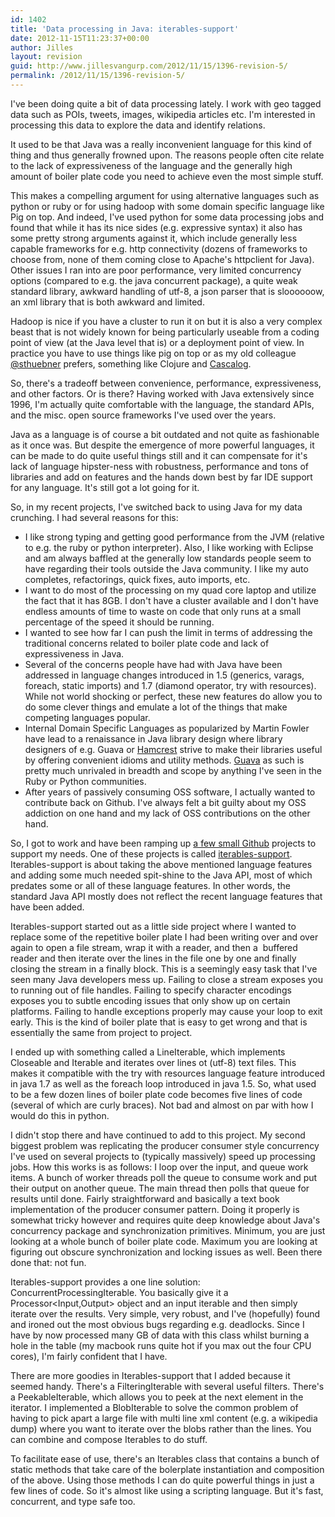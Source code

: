 ```yaml
---
id: 1402
title: 'Data processing in Java: iterables-support'
date: 2012-11-15T11:23:37+00:00
author: Jilles
layout: revision
guid: http://www.jillesvangurp.com/2012/11/15/1396-revision-5/
permalink: /2012/11/15/1396-revision-5/
---
```

I've been doing quite a bit of data processing lately. I work with geo tagged data such as POIs, tweets, images, wikipedia articles etc. I'm interested in processing this data to explore the data and identify relations.

It used to be that Java was a really inconvenient language for this kind of thing and thus generally frowned upon. The reasons people often cite relate to the lack of expressiveness of the language and the generally high amount of boiler plate code you need to achieve even the most simple stuff.

This makes a compelling argument for using alternative languages such as python or ruby or for using hadoop with some domain specific language like Pig on top. And indeed, I've used python for some data processing jobs and found that while it has its nice sides (e.g. expressive syntax) it also has some pretty strong arguments against it, which include generally less capable frameworks for e.g. http connectivity (dozens of frameworks to choose from, none of them coming close to Apache's httpclient for Java). Other issues I ran into are poor performance, very limited concurrency options (compared to e.g. the java concurrent package), a quite weak standard library, awkward handling of utf-8, a json parser that is sloooooow, an xml library that is both awkward and limited.

Hadoop is nice if you have a cluster to run it on but it is also a very complex beast that is not widely known for being particularly useable from a coding point of view (at the Java level that is) or a deployment point of view. In practice you have to use things like pig on top or as my old colleague <a href="https://twitter.com/sthuebner">@sthuebner</a> prefers, something like Clojure and <a href="https://github.com/nathanmarz/cascalog">Cascalog</a>.

So, there's a tradeoff between convenience, performance, expressiveness, and other factors. Or is there? Having worked with Java extensively since 1996, I'm actually quite comfortable with the language, the standard APIs, and the misc. open source frameworks I've used over the years.

Java as a language is of course a bit outdated and not quite as fashionable as it once was. But despite the emergence of more powerful languages, it can be made to do quite useful things still and it can compensate for it's lack of language hipster-ness with robustness, performance and tons of libraries and add on features and the hands down best by far IDE support for any language. It's still got a lot going for it.

So, in my recent projects, I've switched back to using Java for my data crunching. I had several reasons for this:
<ul>
	<li>I like strong typing and getting good performance from the JVM (relative to e.g. the ruby or python interpreter). Also, I like working with Eclipse and am always baffled at the generally low standards people seem to have regarding their tools outside the Java community. I like my auto completes, refactorings, quick fixes, auto imports, etc.</li>
	<li>I want to do most of the processing on my quad core laptop and utilize the fact that it has 8GB. I don't have a cluster available and I don't have endless amounts of time to waste on code that only runs at a small percentage of the speed it should be running.</li>
	<li>I wanted to see how far I can push the limit in terms of addressing the traditional concerns related to boiler plate code and lack of expressiveness in Java.</li>
	<li>Several of the concerns people have had with Java have been addressed in language changes introduced in 1.5 (generics, varags, foreach, static imports) and 1.7 (diamond operator, try with resources). While not world shocking or perfect, these new features do allow you to do some clever things and emulate a lot of the things that make competing languages popular.</li>
	<li>Internal Domain Specific Languages as popularized by Martin Fowler have lead to a renaissance in Java library design where library designers of e.g. Guava or <a href="http://code.google.com/p/hamcrest/">Hamcrest</a> strive to make their libraries useful by offering convenient idioms and utility methods. <a href="http://code.google.com/p/guava-libraries/">Guava</a> as such is pretty much unrivaled in breadth and scope by anything I've seen in the Ruby or Python communities.</li>
	<li>After years of passively consuming OSS software, I actually wanted to contribute back on Github. I've always felt a bit guilty about my OSS addiction on one hand and my lack of OSS contributions on the other hand.</li>
</ul>
So, I got to work and have been ramping up <a href="https://github.com/jillesvangurp">a few small Github</a> projects to support my needs. One of these projects is called <a href="https://github.com/jillesvangurp/iterables-support">iterables-support</a>. Iterables-support is about taking the above mentioned language features and adding some much needed spit-shine to the Java API, most of which predates some or all of these language features. In other words, the standard Java API mostly does not reflect the recent language features that have been added.

Iterables-support started out as a little side project where I wanted to replace some of the repetitive boiler plate I had been writing over and over again to open a file stream, wrap it with a reader, and then a  buffered reader and then iterate over the lines in the file one by one and finally closing the stream in a finally block. This is a seemingly easy task that I've seen many Java developers mess up. Failing to close a stream exposes you to running out of file handles. Failing to specify character encodings exposes you to subtle encoding issues that only show up on certain platforms. Failing to handle exceptions properly may cause your loop to exit early. This is the kind of boiler plate that is easy to get wrong and that is essentially the same from project to project.

I ended up with something called a LineIterable, which implements Closeable and Iterable and iterates over lines ot (utf-8) text files. This makes it compatible with the try with resources language feature introduced in java 1.7 as well as the foreach loop introduced in java 1.5. So, what used to be a few dozen lines of boiler plate code becomes five lines of code (several of which are curly braces). Not bad and almost on par with how I would do this in python.

I didn't stop there and have continued to add to this project. My second biggest problem was replicating the producer consumer style concurrency I've used on several projects to (typically massively) speed up processing jobs. How this works is as follows: I loop over the input, and queue work items. A bunch of worker threads poll the queue to consume work and put their output on another queue. The main thread then polls that queue for results until done. Fairly straightforward and basically a text book implementation of the producer consumer pattern. Doing it properly is somewhat tricky however and requires quite deep knowledge about Java's concurrency package and synchronization primitives. Minimum, you are just looking at a whole bunch of boiler plate code. Maximum you are looking at figuring out obscure synchronization and locking issues as well. Been there done that: not fun.

Iterables-support provides a one line solution: ConcurrentProcessingIterable. You basically give it a Processor&lt;Input,Output&gt; object and an input iterable and then simply iterate over the results. Very simple, very robust, and I've (hopefully) found and ironed out the most obvious bugs regarding e.g. deadlocks. Since I have by now processed many GB of data with this class whilst burning a hole in the table (my macbook runs quite hot if you max out the four CPU cores), I'm fairly confident that I have.

There are more goodies in Iterables-support that I added because it seemed handy. There's a FilteringIterable with several useful filters. There's a PeekableIterable, which allows you to peek at the next element in the iterator. I implemented a BlobIterable to solve the common problem of having to pick apart a large file with multi line xml content (e.g. a wikipedia dump) where you want to iterate over the blobs rather than the lines. You can combine and compose Iterables to do stuff.

To facilitate ease of use, there's an Iterables class that contains a bunch of static methods that take care of the bolerplate instantiation and composition of the above. Using those methods I can do quite powerful things in just a few lines of code. So it's almost like using a scripting language. But it's fast, concurrent, and type safe too.
